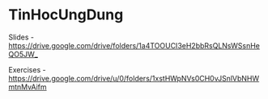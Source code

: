 # TinHocUngDung

Slides - [https://drive.google.com/drive/folders/1a4TOOUCI3eH2bbRsQLNsWSsnHeQO5JW_ ](https://drive.google.com/drive/folders/1a4TOOUCI3eH2bbRsQLNsWSsnHeQO5JW_?usp=share_link)

Exercises - https://drive.google.com/drive/u/0/folders/1xstHWpNVs0CH0vJSnlVbNHWmtnMvAifm  
